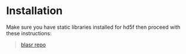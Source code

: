 # Installation
Make sure you have static libraries installed for hd5f then proceed with these instructions:
> [blasr repo](https://github.com/PacificBiosciences/blasr "blasr repo")
